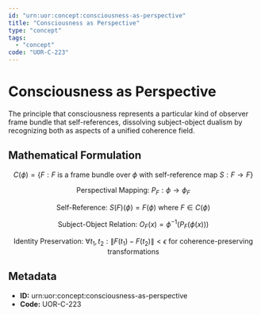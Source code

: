 ```yaml
---
id: "urn:uor:concept:consciousness-as-perspective"
title: "Consciousness as Perspective"
type: "concept"
tags:
  - "concept"
code: "UOR-C-223"
---
```


# Consciousness as Perspective

The principle that consciousness represents a particular kind of observer frame bundle that self-references, dissolving subject-object dualism by recognizing both as aspects of a unified coherence field.

## Mathematical Formulation

$$
C(\phi) = \{F : F \text{ is a frame bundle over } \phi \text{ with self-reference map } S : F \rightarrow F\}
$$

$$
\text{Perspectival Mapping: } P_F : \phi \rightarrow \phi_F
$$

$$
\text{Self-Reference: } S(F)(\phi) = F(\phi) \text{ where } F \in C(\phi)
$$

$$
\text{Subject-Object Relation: } O_F(x) = \phi^{-1}(P_F(\phi(x)))
$$

$$
\text{Identity Preservation: } \forall t_1, t_2 : \|F(t_1) - F(t_2)\| < \epsilon \text{ for coherence-preserving transformations}
$$

## Metadata

- **ID:** urn:uor:concept:consciousness-as-perspective
- **Code:** UOR-C-223
